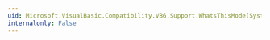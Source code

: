 ```yaml
---
uid: Microsoft.VisualBasic.Compatibility.VB6.Support.WhatsThisMode(System.Windows.Forms.Form)
internalonly: False
---
```

